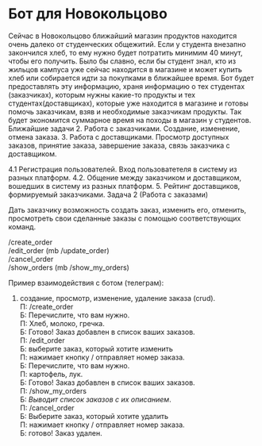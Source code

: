 # Бот для Новокольцово
Сейчас в Новокольцово ближайший магазин продуктов находится очень далеко от студенческих общежитий. Если у студента внезапно закончился хлеб, то ему нужно будет потратить минимим 40 минут, чтобы его получить. Было бы славно, если бы студент знал, кто из жильцов кампуса уже сейчас находится в магазине и может купить хлеб или собирается идти за покупками в ближайшее время.
Бот будет предоставлять эту информацию, храня информацию о тех студентах (заказчиках), которым нужны какие-то продукты и тех студентах(доставщиках), которые уже находится в магазине и готовы помочь заказчикам, взяв и необходимые заказчикам продукты. Так будет экономится суммарное время на походы в магазин у студентов.
Ближайшие задачи
2. Работа с заказчиками. Создание, изменение, отмена заказа.
3. Работа с доставщиками. Просмотр доступных заказов, принятие заказа, завершение заказа, связь заказчика с доставщиком.

4.1 Регистрация пользователей. Вход пользоватетеля в систему из разных платформ.
4.2. Общение между заказчиком и доставщиком, вошедших в систему из разных платформ.
5. Рейтинг доставщиков, формируемый заказчиками.
   Задача 2 (Работа с заказами)

Дать заказчику возможность создать заказ, изменить его, отменить, просмотреть свои сделанные заказы с помощью соответствующих команд.

/create_order<br>
/edit_order (mb /update_order)<br>
/cancel_order<br>
/show_orders (mb /show_my_orders)<br>

Пример взаимодействия с ботом (телеграм):
1) создание, просмотр, изменение, удаление заказа (crud).<br>
   П: /create_order <br>
   Б: Перечислите, что вам нужно.<br>
   П: Хлеб, молоко, гречка.<br>
   Б: Готово! Заказ добавлен в список ваших заказов.<br>
   П: /edit_order<br>
   Б: выберите заказ, который хотите изменить<br>
   П: нажимает кнопку / отправляет номер заказа.<br>
   Б: Перечислите, что вам нужно.<br>
   П: картофель, лук.<br>
   Б: Готово! Заказ добавлен в список ваших заказов.<br>
   П: /show_my_orders<br>
   Б: *Выводит список заказов с их описанием*.<br>
   П: /cancel_order<br>
   Б: Выберите заказ, который хотите удалить<br>
   П: нажимает кнопку / отправляет номер заказа.<br>
   Б: готово! Заказ удален.<br>
